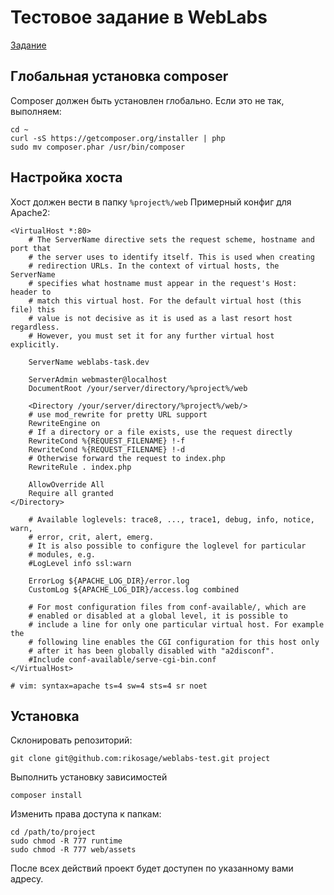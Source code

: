 # Тестовое задание в WebLabs

[Задание](https://docs.google.com/document/d/16ra5k4CYtMD3GNOEHXeOdJI2TwMkKpj8ASWrDLYjVdU/edit)

## Глобальная установка composer

Composer должен быть установлен глобально. Если это не так, выполняем:
```
cd ~
curl -sS https://getcomposer.org/installer | php
sudo mv composer.phar /usr/bin/composer
```

## Настройка хоста
Хост должен вести в папку `%project%/web`
Примерный конфиг для Apache2:

```
<VirtualHost *:80>
	# The ServerName directive sets the request scheme, hostname and port that
	# the server uses to identify itself. This is used when creating
	# redirection URLs. In the context of virtual hosts, the ServerName
	# specifies what hostname must appear in the request's Host: header to
	# match this virtual host. For the default virtual host (this file) this
	# value is not decisive as it is used as a last resort host regardless.
	# However, you must set it for any further virtual host explicitly.

	ServerName weblabs-task.dev

	ServerAdmin webmaster@localhost
	DocumentRoot /your/server/directory/%project%/web

	<Directory /your/server/directory/%project%/web/>
	# use mod_rewrite for pretty URL support
	RewriteEngine on
	# If a directory or a file exists, use the request directly
	RewriteCond %{REQUEST_FILENAME} !-f
	RewriteCond %{REQUEST_FILENAME} !-d
	# Otherwise forward the request to index.php
	RewriteRule . index.php

	AllowOverride All
	Require all granted
</Directory>

	# Available loglevels: trace8, ..., trace1, debug, info, notice, warn,
	# error, crit, alert, emerg.
	# It is also possible to configure the loglevel for particular
	# modules, e.g.
	#LogLevel info ssl:warn

	ErrorLog ${APACHE_LOG_DIR}/error.log
	CustomLog ${APACHE_LOG_DIR}/access.log combined

	# For most configuration files from conf-available/, which are
	# enabled or disabled at a global level, it is possible to
	# include a line for only one particular virtual host. For example the
	# following line enables the CGI configuration for this host only
	# after it has been globally disabled with "a2disconf".
	#Include conf-available/serve-cgi-bin.conf
</VirtualHost>

# vim: syntax=apache ts=4 sw=4 sts=4 sr noet
```

## Установка

Склонировать репозиторий:
```
git clone git@github.com:rikosage/weblabs-test.git project
```

Выполнить установку зависимостей

```
composer install
```

Изменить права доступа к папкам:

```
cd /path/to/project
sudo chmod -R 777 runtime
sudo chmod -R 777 web/assets
```

После всех действий проект будет доступен по указанному вами адресу.

